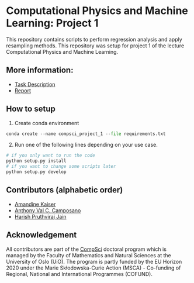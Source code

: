 # Computational Physics and Machine Learning: Project 1

This repository contains scripts to perform regression analysis and apply resampling methods. This repository was setup for project 1 of the lecture Computational Physics and Machine Learning.

## More information:
* [Task Description](documentation/Project1_task_description.pdf)
* [Report](documentation/report/main.pdf)

## How to setup
1. Create conda environment
```python
conda create --name compsci_project_1 --file requirements.txt
```
2. Run one of the following lines depending on your use case.
```python
# if you only want to run the code
python setup.py install
# if you want to change some scripts later
python setup.py develop
```

## Contributors (alphabetic order)
* [Amandine Kaiser](https://www.mn.uio.no/compsci/english/people/phd-candidates/kaiser.html)
* [Anthony Val C. Camposano](https://www.mn.uio.no/compsci/english/people/phd-candidates/camposano.html)
* [Harish Pruthviraj Jain](https://www.mn.uio.no/compsci/english/people/phd-candidates/jain.html)

## Acknowledgement
All contributors are part of the [CompSci](https://www.mn.uio.no/compsci/english/) doctoral program which is managed by the Faculty of Mathematics and Natural Sciences at the University of Oslo (UiO).
The program is partly funded by the EU Horizon 2020 under the Marie Skłodowska-Curie Action (MSCA) - Co-funding of Regional, National and International Programmes (COFUND).